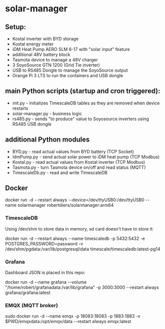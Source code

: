 # solar-manager

## Setup:
* Kostal inverter with BYD storage
* Kostal energy meter
* iDM Heat Pump AERO SLM 6-17 with "solar input" feature
* additional 48V battery block
* Tasmota device to manage a 48V charger
* 3 SoyoSource GTN 1200 (Grid Tie inverter)
* USB to RS485 Dongle to manage the SoyoSource output
* Orange Pi 3 LTS to run the containers and USB dongle

## main Python scripts (startup and cron triggered):
* init.py - initializes TimescaleDB tables as they are removed when device restarts
* solar-manager.py - business logic
* rs485.py - sends "to produce" value to Soyosource inverters using RS485 USB dongle

## additional Python modules
* BYD.py - read actual values from BYD battery (TCP Socket)
* IdmPump.py - send actual solar power to iDM heat pump (TCP Modbus)
* Kostal.py - read actual values from Kostal inverter (TCP Modbus)
* Tasmota.py - turn Tasmota device on/off and read status (MQTT)
* TimescaleDb.py - read and write TimescaleDB

## Docker
docker run -d --restart always --device=/dev/ttyUSB0:/dev/ttyUSB0 --name solarmanager robertdiers/solarmanager:arm64

### TimescaleDB
Using /dev/shm to store data in memory, sd card doesn't have to store it:

docker run -d --restart always --name timescaledb -p 5432:5432 -e POSTGRES_PASSWORD=password -v /dev/shm/pgdata:/var/lib/postgresql/data timescale/timescaledb:latest-pg14

### Grafana
Dashboard JSON is placed in this repo:

docker run -d --name grafana --volume "/home/robert/grafanadata:/var/lib/grafana" -p 3000:3000 --restart always grafana/grafana:latest

### EMQX (MQTT broker)
sudo docker run -d --name emqx -p 18083:18083 -p 1883:1883 -v $PWD/emqxdata:/opt/emqx/data --restart always emqx:latest


